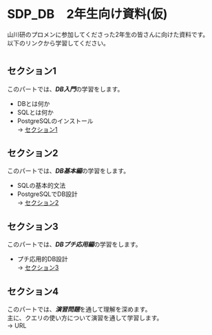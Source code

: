 # SDP_DB　2年生向け資料(仮)
山川研のプロメンに参加してくださった2年生の皆さんに向けた資料です。  
以下のリンクから学習してください。
#  

## セクション1
このパートでは、***DB入門***の学習をします。  
- DBとは何か
- SQLとは何か
- PostgreSQLのインストール  
-> [セクション1](https://github.com/122yuuki/SDP_DB/blob/main/Section_1/section_1-1.md)

## セクション2
このパートでは、***DB基本編***の学習をします。  
- SQLの基本的文法
- PostgreSQLでDB設計  
-> [セクション2](https://github.com/122yuuki/SDP_DB/tree/main/Section_2)

## セクション3
このパートでは、***DBプチ応用編***の学習をします。  
- プチ応用的DB設計  
-> [セクション3](https://github.com/122yuuki/SDP_DB/tree/main/Section_3)

## セクション4
このパートでは、***演習問題***を通して理解を深めます。  
主に、クエリの使い方について演習を通して学習します。  
-> URL
